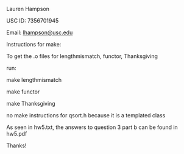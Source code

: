 Lauren Hampson

USC ID: 7356701945

Email: lhampson@usc.edu


Instructions for make:

  To get the .o files for lengthmismatch, functor, Thanksgiving

run:

  make lengthmismatch
  
  make functor
  
  make Thanksgiving
  
  
  
no make instructions for qsort.h because it is a templated class



As seen in hw5.txt, the answers to question 3 part b can be found in hw5.pdf

Thanks!
